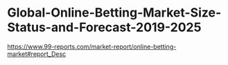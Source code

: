 # Global-Online-Betting-Market-Size-Status-and-Forecast-2019-2025
https://www.99-reports.com/market-report/online-betting-market#report_Desc
